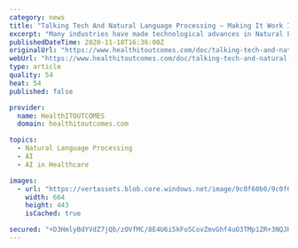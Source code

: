 ```yaml
---
category: news
title: "Talking Tech And Natural Language Processing – Making It Work In Healthcare"
excerpt: "Many industries have made technological advances in Natural Language Processing (NLP) and deployed conversational solutions that can learn and improve over time. Companies like Kayak and Bank of America have launched digital assistants that answer frequently asked questions and attempt to offload calls from overworked support teams."
publishedDateTime: 2020-11-18T16:36:00Z
originalUrl: "https://www.healthitoutcomes.com/doc/talking-tech-and-natural-language-processing-making-it-work-in-healthcare-0001"
webUrl: "https://www.healthitoutcomes.com/doc/talking-tech-and-natural-language-processing-making-it-work-in-healthcare-0001"
type: article
quality: 54
heat: 54
published: false

provider:
  name: HealthITOUTCOMES
  domain: healthitoutcomes.com

topics:
  - Natural Language Processing
  - AI
  - AI in Healthcare

images:
  - url: "https://vertassets.blob.core.windows.net/image/9c0f60b0/9c0f60b0-fa31-4268-ae06-6e62b8d9b990/istock_1210343139.jpg"
    width: 664
    height: 443
    isCached: true

secured: "+D3HmlyBdYVdZ7jQb/zOVfMC/8E4U6i5kFo5CovZmvGhf4uO3TMp1ZR+3NQJHlUVS3eqbSGmE+T1CQNRPDgOv7pyRhJJV95Ct19ZLpoCSnwckqfLdLwk+IWQEK4zYOtdgs5MIno6fVr+1QO5u6c3bp+tXyhh+KgWvgqU/m4X7DILLtttMniIuPigPPMr8/Zna0LCGUMXegmm5FGZmurcS4D2Z2zkHhVlwC+ng7pD3mV858epxSsxc5/l8PCLQglBUgG6IqZvSF0ho4wDn72ISzowV07Kzz68ABVu3Xokj+5B8sRlMQpFEIZ9tDHvykrl6hbucJfJJIaoz71z+tPRRwJZ6w5nzk3Uf4O3VvJZ7ls=;w0Ih/JQSo0hYWf5HOWIFRA=="
---
```


